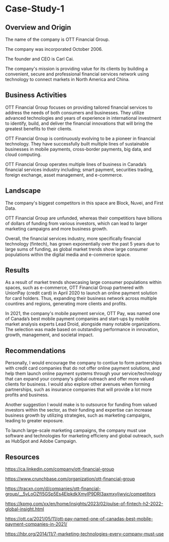 # Case-Study-1

## Overview and Origin 

The name of the company is OTT Financial Group. 

The company was incorporated October 2006. 

The founder and CEO is Carl Cai. 

The company's mission is providing value for its clients by building a convenient, secure and professional financial services network using technology to connect markets in North America and China. 

## Business Activities 

OTT Financial Group focuses on providing tailored financial services to address the needs of both consumers and businesses. They utilize advanced technologies and years of experience in international investment to identify, build, and deliver the financial innovations that will bring the greatest benefits to their clients. 

OTT Financial Group is continuously evolving to be a pioneer in financial technology. They have successfully built multiple lines of sustainable businesses in mobile payments, cross-border payments, big data, and cloud computing. 

OTT Financial Group operates multiple lines of business in Canada’s financial services industry including; smart payment, securities trading, foreign exchange, asset management, and e-commerce.

## Landscape 

The company's biggest competitors in this space are Block, Nuvei, and First Data.

OTT Financial Group are unfunded, whereas their competitiors have billions of dollars of funding from various investors, which can lead to larger marketing campaigns and more business growth. 

Overall, the financial services industry, more specifically financial technology (fintech), has grown exponentially over the past 5 years due to large sums of funding, as global market trends show large consumer populations within the digital media and e-commerce space. 

## Results 

As a result of market trends showcasing large consumer populations within spaces, such as e-commerce, OTT Financial Group partnered with UnionPay (credit card) in April 2020 to launch an online payment solution for card holders. Thus, expanding their business network across multiple countires and regions, generating more clients and profits. 

In 2021, the company's mobile payment service, OTT Pay, was named one of Canada’s best mobile payment companies and start-ups by mobile market analysis experts Lead Droid, alongside many notable organizations. The selection was made based on outstanding performance in innovation, growth, management, and societal impact. 

## Recommendations 

Personally, I would encourage the company to contiue to form partnerships with credit card companies that do not offer online payment solutions, and help them launch online payment systems through your service/technology that can expand your company's global outreach and offer more valued clients for business. I would also explore other avenues when forming partnerships, such as insurance companies that will provide a lot more profits and business. 

Another suggestion I would make is to outsource for funding from valued investors within the sector, as their funding and expertise can increase business growth by utilizing strategies, such as marketing campaigns, leading to greater exposure. 

To launch large-scale marketing campaigns, the company must use software and technologies for marketing efficieny and global outreach, such as HubSpot and Adobe Campaign. 

## Resources 

https://ca.linkedin.com/company/ott-financial-group

https://www.crunchbase.com/organization/ott-financial-group

https://tracxn.com/d/companies/ott-financial-group/__5vLoOZfI5GSp5Es4ElpkdkXmyIP9DRI3axmxyIjwyic/competitors

https://kpmg.com/xx/en/home/insights/2023/02/pulse-of-fintech-h2-2022-global-insight.html

https://ott.ca/2021/05/11/ott-pay-named-one-of-canadas-best-mobile-payment-companies-in-2021/

https://hbr.org/2014/11/7-marketing-technologies-every-company-must-use 

